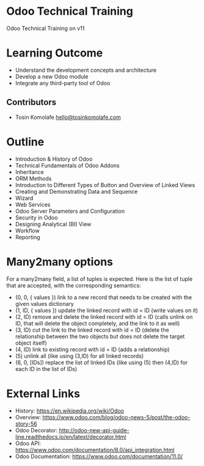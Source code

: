 # Odoo Technical Training


Odoo Technical Training on v11


Learning Outcome
================
 * Understand the development concepts and architecture
 * Develop a new Odoo module
 * Integrate any third-party tool of Odoo

Contributors
------------

 * Tosin Komolafe <hello@tosinkomolafe.com>


Outline
=======
 * Introduction & History of Odoo
 * Technical Fundamentals of Odoo Addons
 * Inheritance
 * ORM Methods
 * Introduction to Different Types of Button and Overview of Linked Views
 * Creating and Demonstrating Data and Sequence
 * Wizard
 * Web Services
 * Odoo Server Parameters and Configuration
 * Security in Odoo
 * Designing Analytical (BI) View
 * Workflow
 * Reporting



Many2many options
=================
For a many2many field, a list of tuples is expected. Here is the list of tuple that are accepted, with the corresponding semantics:
 * (0, 0, { values }) link to a new record that needs to be created with the given values dictionary
 * (1, ID, { values }) update the linked record with id = ID (write values on it)
 * (2, ID) remove and delete the linked record with id = ID (calls unlink on ID, that will delete the object completely, and the link to it as well)
 * (3, ID) cut the link to the linked record with id = ID (delete the relationship between the two objects but does not delete the target object itself)
 * (4, ID) link to existing record with id = ID (adds a relationship)
 * (5) unlink all (like using (3,ID) for all linked records)
 * (6, 0, [IDs]) replace the list of linked IDs (like using (5) then (4,ID) for each ID in the list of IDs)


 External Links
===============
 * History: https://en.wikipedia.org/wiki/Odoo
 * Overview: https://www.odoo.com/blog/odoo-news-5/post/the-odoo-story-56
 * Odoo Decorator: http://odoo-new-api-guide-line.readthedocs.io/en/latest/decorator.html
 * Odoo API: https://www.odoo.com/documentation/8.0/api_integration.html
 * Odoo Documentation: https://www.odoo.com/documentation/11.0/